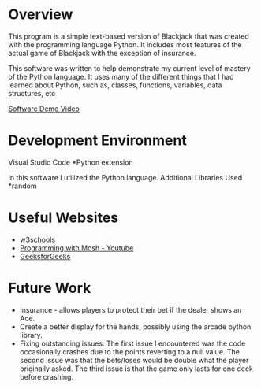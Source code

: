 # Overview

This program is a simple text-based version of Blackjack that was created with the programming language Python. 
It includes most features of the actual game of Blackjack with the exception of insurance.

This software was written to help demonstrate my current level of mastery of the Python language.
It uses many of the different things that I had learned about Python, such as, classes, functions, variables, data structures, etc

[Software Demo Video](https://youtu.be/GsWyPUkKE5s)

# Development Environment

Visual Studio Code
*Python extension

In this software I utilized the Python language.
Additional Libraries Used
*random

# Useful Websites

* [w3schools](https://www.w3schools.com/python/)
* [Programming with Mosh - Youtube](https://www.youtube.com/watch?v=_uQrJ0TkZlc&ab_channel=ProgrammingwithMosh)
* [GeeksforGeeks](https://www.geeksforgeeks.org/python-programming-language/?ref=shm)

# Future Work

* Insurance - allows players to protect their bet if the dealer shows an Ace.
* Create a better display for the hands, possibly using the arcade python library.
* Fixing outstanding issues. The first issue I encountered was the code occasionally crashes due to the points reverting to a null value. The second issue was that the bets/loses would be double what the player originally asked. The third issue is that the game only lasts for one deck before crashing.
